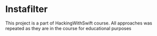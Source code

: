 # Instafilter

This project is a part of HackingWithSwift course.
All approaches was repeated as they are in the course for educational purposes

